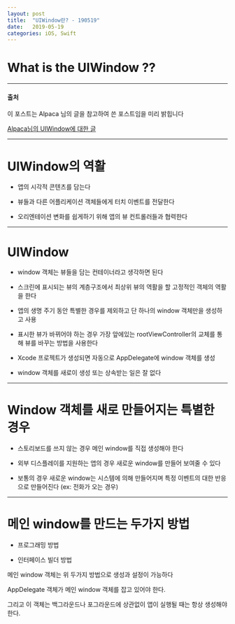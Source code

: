 ```yaml
---
layout: post
title:  "UIWindow란? - 190519"
date:   2019-05-19
categories: iOS, Swift
---
```


# What is the UIWindow ??

---

#### 출처

이 포스트는 Alpaca 님의 글을 참고하여 쓴 포스트임을 미리 밝힙니다

[Alpaca님의 UIWindow에 대한 글](https://medium.com/@Alpaca_iOSStudy/uiwindow-5e7a9d72c582)

---

# UIWindow의 역활

- 앱의 시각적 콘텐츠를 담는다

- 뷰들과 다른 어플리케이션 객체들에게 터치 이벤트를 전달한다

- 오리엔테이션 변화를 쉽게하기 위해 앱의 뷰 컨트롤러들과 협력한다

---

# UIWindow

- window 객체는 뷰들을 담는 컨테이너라고 생각하면 된다

- 스크린에 표시되는 뷰의 계층구조에서 최상위 뷰의 역활을 할 고정적인 객체의 역활을 한다

- 앱의 생명 주기 동안 특별한 경우를 제외하고 단 하나의 window 객체만을 생성하고 사용

- 표시한 뷰가 바뀌어야 하는 경우 가장 앞에있는 rootViewController의 교체를 통해 뷰를 바꾸는 방법을 사용한다

- Xcode 프로젝트가 생성되면 자동으로 AppDelegate에 window 객체를 생성

- window 객체를 새로이 생성 또는 상속받는 일은 잘 없다

---

# Window 객체를 새로 만들어지는 특별한 경우

- 스토리보드를 쓰지 않는 경우 메인 window를 직접 생성해야 한다

- 외부 디스플레이를 지원하는 앱의 경우 새로운 window를 만들어 보여줄 수 있다

- 보통의 경우 새로운 window는 시스템에 의해 만들어지며 특정 이벤트의 대한 반응으로 만들어진다 (ex: 전화가 오는 경우)

---

# 메인 window를 만드는 두가지 방법

- 프로그래밍 방법

- 인터페이스 빌더 방법

메인 window 객체는 위 두가지 방법으로 생성과 설정이 가능하다

AppDelegate 객체가 메인 window 객체를 잡고 있어야 한다.

그리고 이 객체는 백그라운드나 포그라운드에 상관없이 앱이 실행될 때는 항상 생성해야 한다.
